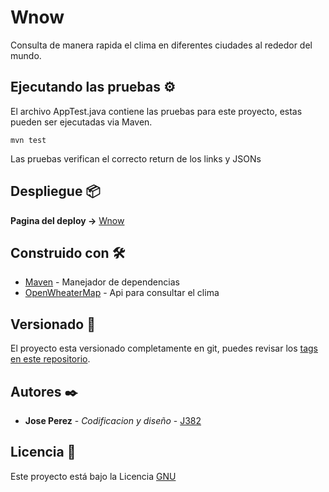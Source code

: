 # Wnow

Consulta de manera rapida el clima en diferentes ciudades al rededor del mundo.

## Ejecutando las pruebas ⚙️

El archivo AppTest.java contiene las pruebas para este proyecto, estas pueden ser ejecutadas via Maven.

```
mvn test
```

Las pruebas verifican el correcto return de los links y JSONs
## Despliegue 📦

**Pagina del deploy ->** [Wnow](https://arep-p01.herokuapp.com)

## Construido con 🛠️

* [Maven](https://maven.apache.org/) - Manejador de dependencias
* [OpenWheaterMap](https://openweathermap.org/) - Api para consultar el clima

## Versionado 📌

El proyecto esta versionado completamente en git, puedes revisar los [tags en este repositorio](https://github.com/J-382/AREP-P01/tags).

## Autores ✒️

* **Jose Perez** - *Codificacion y diseño* - [J382](https://github.com/J-382)

## Licencia 📄

Este proyecto está bajo la Licencia [GNU](https://www.gnu.org/licenses/gpl-3.0.html)
